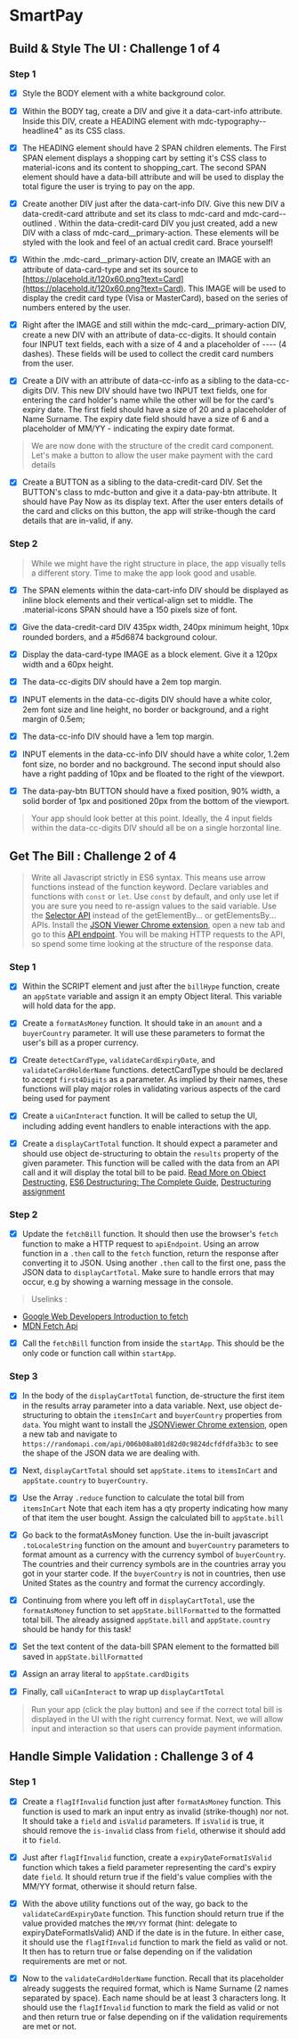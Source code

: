 # SmartPay 
## Build & Style The UI : Challenge 1 of 4 
### Step 1

- [x] Style the BODY element with a white background color.

- [x] Within the BODY tag, create a DIV and give it a data-cart-info attribute. Inside this DIV, create a HEADING element with mdc-typography--headline4" as its CSS class.

- [x] The HEADING element should have 2 SPAN children elements. The First SPAN element displays a shopping cart by setting it's CSS class to material-icons and its content to shopping_cart. The second SPAN element should have a data-bill attribute and will be used to display the total figure the user is trying to pay on the app.

- [x] Create another DIV just after the data-cart-info DIV. Give this new DIV a data-credit-card attribute and set its class to mdc-card and mdc-card--outlined . Within the data-credit-card DIV you just created, add a new DIV with a class of mdc-card__primary-action. These elements will be styled with the look and feel of an actual credit card. Brace yourself!

- [x] Within the .mdc-card__primary-action DIV, create an IMAGE with an attribute of data-card-type and set its source to [https://placehold.it/120x60.png?text=Card](https://placehold.it/120x60.png?text=Card). This IMAGE will be used to display the credit card type (Visa or MasterCard), based on the series of numbers entered by the user.

- [x] Right after the IMAGE and still within the mdc-card__primary-action DIV, create a new DIV with an attribute of data-cc-digits. It should contain four INPUT text fields, each with a size of 4 and a placeholder of ---- (4 dashes). These fields will be used to collect the credit card numbers from the user.

- [x] Create a DIV with an attribute of data-cc-info as a sibling to the data-cc-digits DIV. This new DIV should have two INPUT text fields, one for entering the card holder's name while the other will be for the card's expiry date. The first field should have a size of 20 and a placeholder of Name Surname. The expiry date field should have a size of 6 and a placeholder of MM/YY - indicating the expiry date format.

> We are now done with the structure of the credit card component. Let's make a button to allow the user make payment with the card details

- [x] Create a BUTTON as a sibling to the data-credit-card DIV. Set the BUTTON's class to mdc-button and give it a data-pay-btn attribute. It should have Pay Now as its display text. After the user enters details of the card and clicks on this button, the app will strike-though the card details that are in-valid, if any.

### Step 2

> While we might have the right structure in place, the app visually tells a different story. Time to make the app look good and usable.

- [x] The SPAN elements within the data-cart-info DIV should be displayed as inline block elements and their vertical-align set to middle. The .material-icons SPAN should have a 150 pixels size of font.

- [x] Give the data-credit-card DIV 435px width, 240px minimum height, 10px rounded borders, and a #5d6874 background colour.

- [x] Display the data-card-type IMAGE as a block element. Give it a 120px width and a 60px height.

- [x] The data-cc-digits DIV should have a 2em top margin.

- [x] INPUT elements in the data-cc-digits DIV should have a white color, 2em font size and line height, no border or background, and a right margin of 0.5em;

- [x] The data-cc-info DIV should have a 1em top margin.

- [x] INPUT elements in the data-cc-info DIV should have a white color, 1.2em font size, no border and no background. The second input should also have a right padding of 10px and be floated to the right of the viewport.

- [x] The data-pay-btn BUTTON should have a fixed position, 90% width, a solid border of 1px and positioned 20px from the bottom of the viewport.

> Your app should look better at this point. Ideally, the 4 input fields within the data-cc-digits DIV should all be on a single horzontal line.

## Get The Bill : Challenge 2 of 4 
> Write all Javascript strictly in ES6 syntax. This means use arrow functions instead of the function keyword. Declare variables and functions with `const` or `let`. Use `const` by default, and only use let if you are sure you need to re-assign values to the said variable. Use the [Selector API](https://mygradr.web.app/kugMbar7bNPd1cS3evDL/[https://developer.mozilla.org/en-US/docs/Web/API/Document_object_model/Locating_DOM_elements_using_selectors](https://developer.mozilla.org/en-US/docs/Web/API/Document_object_model/Locating_DOM_elements_using_selectors)) instead of the getElementBy... or getElementsBy... APIs. 
> Install the [JSON Viewer Chrome extension](https://chrome.google.com/webstore/detail/jsonview/chklaanhfefbnpoihckbnefhakgolnmc?hl=en), open a new tab and go to this [API endpoint](https://randomapi.com/api/006b08a801d82d0c9824dcfdfdfa3b3c). You will be making HTTP requests to the API, so spend some time looking at the structure of the response data.

### Step 1
- [x] Within the SCRIPT element and just after the `billHype` function, create an `appState` variable and assign it an empty Object literal. This variable will hold data for the app.

- [x] Create a `formatAsMoney` function. It should take in an `amount` and a `buyerCountry` parameter. It will use these parameters to format the user's bill as a proper currency.

- [x] Create `detectCardType`, `validateCardExpiryDate`, and `validateCardHolderName` functions. detectCardType should be declared to accept `first4Digits` as a parameter. As implied by their names, these functions will play major roles in validating various aspects of the card being used for payment

- [x] Create a `uiCanInteract` function. It will be called to setup the UI, including adding event handlers to enable interactions with the app.

- [x] Create a `displayCartTotal` function. It should expect a parameter and should use object de-structuring to obtain the `results` property of the given parameter. This function will be called with the data from an API call and it will display the total bill to be paid. [Read More on Object Destructing](https://hacks.mozilla.org/2015/05/es6-in-depth-destructuring/), [ES6 Destructuring: The Complete Guide](https://codeburst.io/es6-destructuring-the-complete-guide-7f842d08b98f), [Destructuring assignment
](https://developer.mozilla.org/en-US/docs/Web/JavaScript/Reference/Operators/Destructuring_assignment)

### Step 2

- [x] Update the `fetchBill` function. It should then use the browser's `fetch` function to make a HTTP request to `apiEndpoint`. Using an arrow function in a `.then` call to the `fetch` function, return the response after converting it to JSON. Using another `.then` call to the first one, pass the JSON data to `displayCartTotal`. Make sure to handle errors that may occur, e.g by showing a warning message in the console.
> Uselinks : 
* [Google Web Developers Introduction to fetch](https://developers.google.com/web/updates/2015/03/introduction-to-fetch)
* [MDN Fetch Api](https://developer.mozilla.org/en-US/docs/Web/API/Fetch_API)

- [x] Call the `fetchBill` function from inside the `startApp`. This should be the only code or function call within `startApp`.

### Step 3 

- [x] In the body of the `displayCartTotal` function, de-structure the first item in the results array parameter into a data variable. Next, use object de-structuring to obtain the `itemsInCart` and `buyerCountry` properties from `data`. You might want to install the [JSONViewer Chrome extension](https://chrome.google.com/webstore/detail/jsonview/chklaanhfefbnpoihckbnefhakgolnmc?hl=en), open a new tab and navigate to `https://randomapi.com/api/006b08a801d82d0c9824dcfdfdfa3b3c` to see the shape of the JSON data we are dealing with.

- [x] Next, `displayCartTotal` should set `appState.items` to `itemsInCart` and `appState.country` to `buyerCountry`.

- [x] Use the Array `.reduce` function to calculate the total bill from `itemsInCart` Note that each item has a qty property indicating how many of that item the user bought. Assign the calculated bill to `appState.bill`

- [x] Go back to the formatAsMoney function. Use the in-built javascript `.toLocaleString` function on the amount and `buyerCountry` parameters to format amount as a currency with the currency symbol of `buyerCountry`. The countries and their currency symbols are in the countries array you got in your starter code. If the `buyerCountry` is not in countries, then use United States as the country and format the currency accordingly.

- [x] Continuing from where you left off in `displayCartTotal`, use the `formatAsMoney` function to set `appState.billFormatted` to the formatted total bill. The already assigned `appState.bill` and `appState.country` should be handy for this task!

- [x] Set the text content of the data-bill SPAN element to the formatted bill saved in `appState.billFormatted`

- [x] Assign an array literal to `appState.cardDigits`

- [x] Finally, call `uiCanInteract` to wrap up `displayCartTotal`

> Run your app (click the play button) and see if the correct total bill is displayed in the UI with the right currency format. Next, we will allow input and interaction so that users can provide payment information.

## Handle Simple Validation : Challenge 3 of 4
### Step 1 
- [x] Create a `flagIfInvalid` function just after `formatAsMoney` function. This function is used to mark an input entry as invalid (strike-though) nor not. It should take a `field` and `isValid` parameters. If `isValid` is true, it should remove the `is-invalid` class from `field`, otherwise it should add it to `field`.

- [x] Just after `flagIfInvalid` function, create a `expiryDateFormatIsValid` function which takes a field parameter representing the card's expiry date `field`. It should return true if the field's value complies with the MM/YY format, otherwise it should return false.

- [x] With the above utility functions out of the way, go back to the `validateCardExpiryDate` function. This function should return true if the value provided matches the `MM/YY` format (hint: delegate to expiryDateFormatIsValid) AND if the date is in the future. In either case, it should use the `flagIfInvalid` function to mark the field as valid or not. It then has to return true or false depending on if the validation requirements are met or not.

- [x] Now to the `validateCardHolderName` function. Recall that its placeholder already suggests the required format, which is Name Surname (2 names separated by space). Each name should be at least 3 characters long. It should use the `flagIfInvalid` function to mark the field as valid or not and then return true or false depending on if the validation requirements are met or not.

